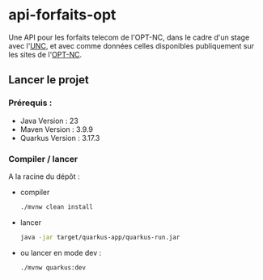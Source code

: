 # api-forfaits-opt

Une API pour les forfaits telecom de l'OPT-NC, dans le cadre d'un stage avec l'[UNC](https://unc.nc/), et avec comme données celles
disponibles publiquement sur les sites de l'[OPT-NC](https://www.opt.nc/).

## Lancer le projet
### Prérequis : 
- Java Version : 23
- Maven Version : 3.9.9
- Quarkus Version : 3.17.3

### Compiler / lancer

A la racine du dépôt :

- compiler
    ```bash
    ./mvnw clean install
- lancer
    ```bash
    java -jar target/quarkus-app/quarkus-run.jar


- ou lancer en mode dev : 
    ```bash
    ./mvnw quarkus:dev